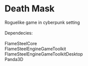# Death Mask
Roguelike game in cyberpunk setting<br>
<br>
Dependecies:<br><br>
FlameSteelCore<br>
FlameSteelEngineGameToolkit<br>
FlameSteelEngineGameToolkitDesktop<br>
Panda3D
